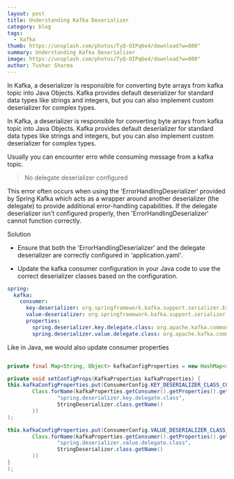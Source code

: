 ```yaml
---
layout: post
title: Understanding Kafka Deserializer
category: blog
tags:
  - kafka
thumb: https://unsplash.com/photos/TyQ-OIPq6e4/download?w=800"
summary: Understanding Kafka Deserializer
image: https://unsplash.com/photos/TyQ-OIPq6e4/download?w=800"
author: Tushar Sharma
---
```


In Kafka, a deserializer is responsible for converting byte arrays from kafka topic into Java Objects. Kafka provides default deserializer for standard data types like strings and integers, but you can also implement custom deserializer for complex types.<!-- truncate_here -->

In Kafka, a deserializer is responsible for converting byte arrays from kafka topic into Java Objects. Kafka provides default deserializer for standard data types like strings and integers, but you can also implement custom deserializer for complex types.


Usually you can encounter erro while consuming message from a kafka topic.

> No delegate deserializer configured


This error often occurs when using the 'ErrorHandlingDeserializer' provided by Spring Kafka which acts as a wrapper around another deserializer (the delegate) to provide additional error-handling capabilities. If the delegate deserializer isn't configured properly, then 'ErrorHandlingDeserializer' cannot function correctly.

Solution

* Ensure that both the 'ErrorHandlingDeserializer' and the delegate deserializer are correctly configured in 'application.yaml'. 

* Update the kafka consumer configuration in your Java code to use the correct deserializer classes based on the configuration. 

```yaml
spring:
  kafka:
    consumer:
      key-deserializer: org.springframework.kafka.support.serializer.ErrorHandlingDeserializer
      value-deserializer: org.springframework.kafka.support.serializer.ErrorHandlingDeserializer
      properties:
        spring.deserializer.key.delegate.class: org.apache.kafka.common.serialization.StringDeserializer
        spring.deserializer.value.delegate.class: org.apache.kafka.common.serialization.StringDeserializer
```

Like in Java, we would also update consumer properties

```java

private final Map<String, Object> kafkaConfigProperties = new HashMap<>();

private void setConfigProps(KafkaProperties kafkaProperties) { 
this.kafkaConfigProperties.put(ConsumerConfig.KEY_DESERIALIZER_CLASS_CONFIG,
        Class.forName(kafkaProperties.getConsumer().getProperties().getOrDefault(
                "spring.deserializer.key.delegate.class",
                StringDeserializer.class.getName()
        ))
);

this.kafkaConfigProperties.put(ConsumerConfig.VALUE_DESERIALIZER_CLASS_CONFIG,
        Class.forName(kafkaProperties.getConsumer().getProperties().getOrDefault(
                "spring.deserializer.value.delegate.class",
                StringDeserializer.class.getName()
        ))
}
);
```

